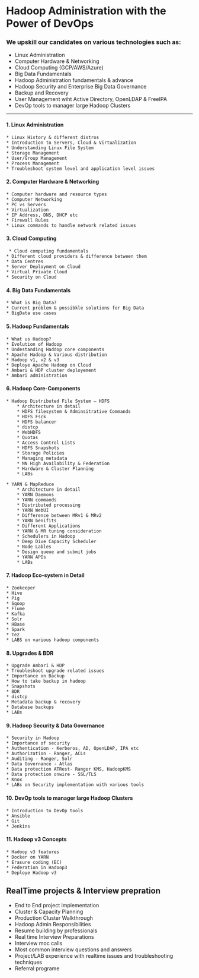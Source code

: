 # Hadoop Administration with the Power of DevOps

### We upskill our candidates on various technologies such as:
* Linux Administration
* Computer Hardware & Networking
* Cloud Computing (GCP/AWS/Azure)
* Big Data Fundamentals
* Hadoop Administration fundamentals & advance
* Hadoop Security and Enterprise Big Data Governance
* Backup and Recovery
* User Management wiht Active Directory, OpenLDAP & FreeIPA
* DevOp tools to manager large Hadoop Clusters

------------------------------------------------------------------------------------------------------------------------------
#### 1. Linux Administration
    * Linux History & different distros
    * Introduction to Servers, Cloud & Virtualization
    * Understanding Linux File System
    * Storage Management
    * User/Group Management
    * Process Management
    * Troubleshoot system level and application level issues

#### 2. Computer Hardware & Networking
    * Computer hardware and resource types
    * Computer Networking
    * PC vs Servers
    * Virtualization
    * IP Address, DNS, DHCP etc
    * Firewall Rules
    * Linux commands to handle network related issues

#### 3. Cloud Computing
	 * Cloud computing fundamentals 
    * Different cloud providers & difference between them
    * Data Centres
    * Server Deployment on Cloud
    * Virtual Private Cloud
    * Security on Cloud

#### 4. Big Data Fundamentals
    * What is Big Data?
    * Current problem & possibkle solutions for Big Data
    * BigData use cases

#### 5. Hadoop Fundamentals
    * What us Hadoop?
    * Evolution of Hadoop
    * Undestanding Haddop core components
    * Apache Hadoop & Various distribution
    * Hadoop v1, v2 & v3
    * Deploye Apache Hadoop on Cloud
    * Ambari & HDP cluster deployement
    * Ambari administration
    
#### 6. Hadoop Core-Components
    * Hadoop Distributed File System – HDFS
    	* Architecture in detail
    	* HDFS filesystem & Adminsitrative Commands
    	* HDFS Fsck
    	* HDFS balancer
    	* distcp
    	* WebHDFS
    	* Quotas
    	* Access Control Lists
    	* HDFS Snapshots
    	* Storage Policies
    	* Managing metadata
    	* NN High Availability & Federation
    	* Hardware & Cluster Planning
    	* LABs

	* YARN & MapReduce
		* Architecture in detail
		* YARN Daemons
		* YARN commands
		* Distributed processing
		* YARN WebUI
		* Difference between MRv1 & MRv2
		* YARN benifits
		* Different Applications
		* YARN & MR tuning consideration
		* Schedulers in Hadoop
		* Deep Dive Capacity Scheduler
		* Node Lables
		* Design queue and submit jobs
		* YARN APIs
		* LABs
      
#### 7. Hadoop Eco-system in Detail
	* Zookeeper
	* Hive
	* Pig
	* Sqoop
	* Flume
	* Kafka
	* Solr
	* HBase
	* Spark
	* Tez
	* LABS on various hadoop components

#### 8. Upgrades & BDR
	* Upgrade Ambari & HDP
	* Troubleshoot upgrade related issues
	* Importance on Backup
	* How to take backup in hadoop
	* Snapshots
	* BDR
	* distcp
	* Metadata backup & recovery
	* Database backups
	* LABs

#### 9. Hadoop Security & Data Governance
	* Security in Hadoop
	* Importance of security
	* Authentication - Kerberos, AD, OpenLDAP, IPA etc
	* Authorization - Ranger, ACLs
	* Auditing - Ranger, Solr
	* Data Governance - Atlas
	* Data protection ATRest- Ranger KMS, HadoopKMS
	* Data protection onwire - SSL/TLS
	* Knox
	* LABs on Security implementation with various tools
   
#### 10. DevOp tools to manager large Hadoop Clusters
	* Introduction to DevOp tools
	* Ansible
	* Git
	* Jenkins

#### 11. Hadoop v3 Concepts
	* Hadoop v3 features
	* Docker on YARN
	* Erasure coding (EC)
	* Federation in Hadoop3
	* Deploye Hadoop v3
   
## RealTime projects & Interview prepration
   * End to End project implementation
   * Cluster & Capacity Planning
   * Production Cluster Walkthrough
   * Hadoop Admin Responsibilities
   * Resume building by professionals
   * Real time Interview Preparations
   * Interview moc calls
   * Most common interview questions and answers
   * Project/LAB experience with realtime issues and troubleshooting techniques
   * Referral programe
